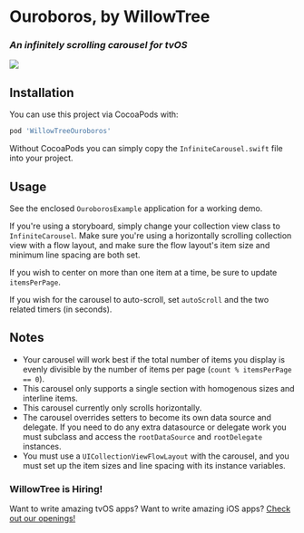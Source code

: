 # Ouroboros, by WillowTree

### *An infinitely scrolling carousel for tvOS*

<img src="https://media.giphy.com/media/3o7WTESBVRUj38ZcZi/giphy.gif">


## Installation

You can use this project via CocoaPods with:
```ruby
pod 'WillowTreeOuroboros'
```

Without CocoaPods you can simply copy the `InfiniteCarousel.swift` file into
your project.

## Usage

See the enclosed `OuroborosExample` application for a working demo.

If you're using a storyboard, simply change your collection view class to
`InfiniteCarousel`. Make sure you're using a horizontally scrolling collection
view with a flow layout, and make sure the flow layout's item size and minimum
line spacing are both set.

If you wish to center on more than one item at a time, be sure to update
`itemsPerPage`.

If you wish for the carousel to auto-scroll, set `autoScroll` and the two
related timers (in seconds).

## Notes

* Your carousel will work best if the total number of items you display is evenly
  divisible by the number of items per page (`count % itemsPerPage == 0`).
* This carousel only supports a single section with homogenous sizes and
  interline items.
* This carousel currently only scrolls horizontally.
* The carousel overrides setters to become its own data source and delegate.
  If you need to do any extra datasource or delegate work you must subclass
  and access the `rootDataSource` and `rootDelegate` instances.
* You must use a `UICollectionViewFlowLayout` with the carousel, and you must
  set up the item sizes and line spacing with its instance variables.

### WillowTree is Hiring!

Want to write amazing tvOS apps? Want to write amazing iOS apps?
[Check out our openings!](http://willowtreeapps.com/careers/)
